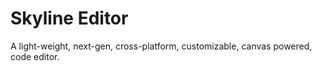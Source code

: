 # Skyline Editor

A light-weight, next-gen, cross-platform, customizable, canvas powered, code editor.
